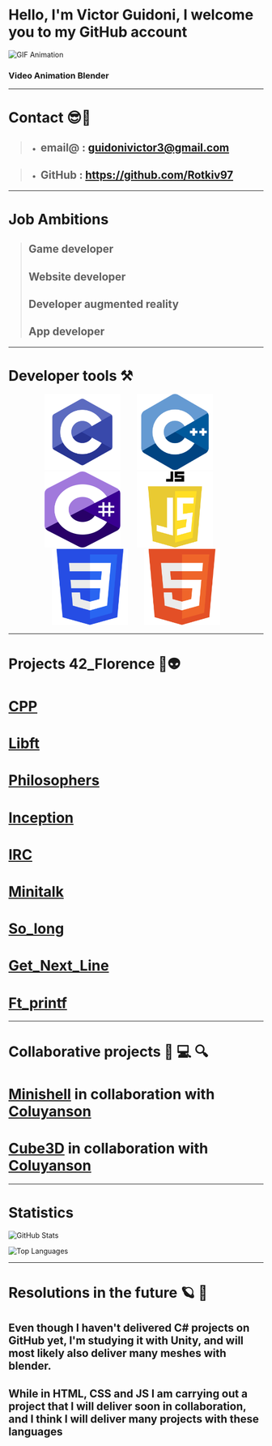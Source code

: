 <link rel="stylesheet" href="index.css">

# Hello, I'm Victor Guidoni, I welcome you to my GitHub account

![GIF Animation](/Gif/video_gif.gif)
### Video Animation Blender
---

# Contact 😎🤘

>* ## email@ : guidonivictor3@gmail.com

>* ## GitHub :  https://github.com/Rotkiv97

---

# Job Ambitions

> ##  Game developer
> ##  Website developer
> ##  Developer augmented reality 
> ##  App developer

---


# Developer tools ⚒️
<div class style="text-align: center;">
    <img src="image/C.png" width="150vw" height="150vw" title="C language" style="margin-right: 3vw;">
    <img src="image/CPP.png" width="150vw" height="150vw" title="C++ language" style="margin-right: 3vw;">
    <img src="image/Csharp.png" width="150vw" height="150vw" title="C# language" style="margin-right: 3vw;">
    <img src="image/JS.png" width="150vw" height="150vw" title="Java Script language" style="margin-right: 3vw;">
    <img src="image/CSS.png" width="150vw" height="150vw" title="CSS language"style="margin-right: 3vw;">
    <img src="image/HTML.png" width="150vw" height="150vw" title="HTML language">
</div>



---

# Projects 42_Florence 🚀👽
#
# [CPP](https://github.com/Rotkiv97/CPP)
# [Libft](https://github.com/Rotkiv97/Libft)
# [Philosophers](https://github.com/Rotkiv97/Philosophers)
# [Inception](https://github.com/Rotkiv97/Inception)
# [IRC](https://github.com/Rotkiv97/IRC)
# [Minitalk](https://github.com/Rotkiv97/Minitalk)
# [So_long](https://github.com/Rotkiv97/So_long)
# [Get_Next_Line](https://github.com/Rotkiv97/Get_Next_Line)
# [Ft_printf](https://github.com/Rotkiv97/Ft_printf)

---

# Collaborative projects 🔎 💻 🔍
#
# [Minishell](https://github.com/Rotkiv97/minishell) in collaboration with [Coluyanson](https://github.com/Coluyanson)
# [Cube3D](https://github.com/Rotkiv97/cub3D) in collaboration with [Coluyanson](https://github.com/Coluyanson)

---

# Statistics

![GitHub Stats](https://github-readme-stats.vercel.app/api?username=Rotkiv97&show_icons=true&theme=dark)

![Top Languages](https://github-readme-stats.vercel.app/api/top-langs/?username=Rotkiv97&layout=compact&show_icons=true&theme=dark)

---

# Resolutions in the future 🪐 🔭
## Even though I haven't delivered C# projects on GitHub yet, I'm studying it with Unity, and will most likely also deliver many meshes with blender.
## While in HTML, CSS and JS I am carrying out a project that I will deliver soon in collaboration, and I think I will deliver many projects with these languages
